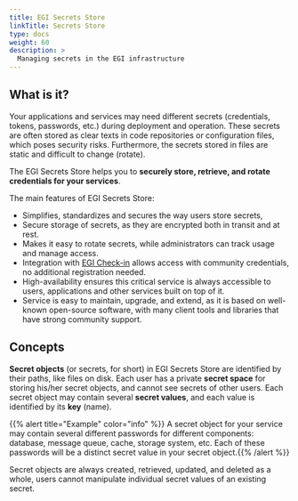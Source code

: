 ```yaml
---
title: EGI Secrets Store
linkTitle: Secrets Store
type: docs
weight: 60
description: >
  Managing secrets in the EGI infrastructure
---
```


## What is it?

Your applications and services may need different secrets (credentials, tokens,
passwords, etc.) during deployment and operation. These secrets are often
stored as clear texts in code repositories or configuration files, which
poses security risks. Furthermore, the secrets stored in files are static and
difficult to change (rotate).

The EGI Secrets Store helps you to
**securely store, retrieve, and rotate credentials for your services**.

The main features of EGI Secrets Store:

- Simplifies, standardizes and secures the way users store secrets,
- Secure storage of secrets, as they are encrypted both in transit and at rest.
- Makes it easy to rotate secrets, while administrators can track usage and
  manage access.
- Integration with [EGI Check-in](../../aai/check-in/) allows access with
  community credentials, no additional registration needed.
- High-availability ensures this critical service is always accessible to
  users, applications and other services built on top of it.
- Service is easy to maintain, upgrade, and extend, as it is based on
  well-known open-source software, with many client tools and libraries that
  have strong community support.

## Concepts

**Secret objects** (or secrets, for short) in EGI Secrets Store are identified
by their paths, like files on disk. Each user has a private **secret space**
for storing his/her secret objects, and cannot see secrets of other users.
Each secret object may contain several **secret values**, and each value is
identified by its **key** (name).

{{% alert title="Example" color="info" %}} A secret object for your service
may contain several different passwords for different components: database,
message queue, cache, storage system, etc. Each of these passwords will be a
distinct secret value in your secret object.{{% /alert %}}

Secret objects are always created, retrieved, updated, and deleted as a whole,
users cannot manipulate individual secret values of an existing secret.
